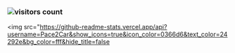### ![visitors count](https://visitors-by-url-pls-dont-use-this-in-your-repo.vercel.app/Pace2Car-github-readme)
<img src="https://github-readme-stats.vercel.app/api?username=Pace2Car&show_icons=true&icon_color=0366d6&text_color=24292e&bg_color=fff&hide_title=false
